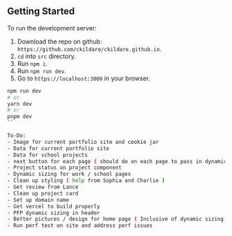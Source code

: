 ## Getting Started

To run the development server:

1. Download the repo on github: `https://github.com/ckildare/ckildare.github.io`.
2. `cd` into `src` directory.
3. Run `npm i`.
4. Run `npm run dev`.
5. Go to `https://localhost:3000` in your browser.

```bash
npm run dev
# or
yarn dev
# or
pnpm dev
``

To-Do:
- Image for current portfolio site and cookie jar
- Data for current portfolio site
- Data for school projects
- next button for each page ( should do on each page to pass in dynamic links ( not compatible with current footer solution ) )
- Project status on project component
- Dynamic sizing for work / school pages
- Clean up styling ( help from Sophia and Charlie )
- Get review from Lance
- Clean up project card
- Set up domain name
- Get vercel to build properly
- PFP dynamic sizing in header
- Better pictures / design for home page ( Inclusive of dynamic sizing )
- Run perf test on site and address perf issues
